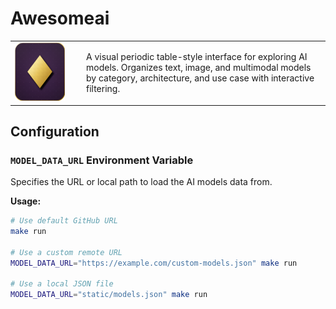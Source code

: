 # Awesomeai

<table>
  <tr>
    <td valign="top" width="100">
      <img src="https://raw.githubusercontent.com/avkcode/awesomeai/refs/heads/main/favicon.svg" 
           alt="AwesomeAI Logo" 
           width="80">
    </td>
    <td valign="middle">
      A visual periodic table-style interface for exploring AI models. Organizes text, image, and multimodal models by category, architecture, and use case with interactive filtering.
    </td>
  </tr>
</table>

## Configuration

### `MODEL_DATA_URL` Environment Variable

Specifies the URL or local path to load the AI models data from.

**Usage:**
```bash
# Use default GitHub URL
make run

# Use a custom remote URL
MODEL_DATA_URL="https://example.com/custom-models.json" make run

# Use a local JSON file
MODEL_DATA_URL="static/models.json" make run
